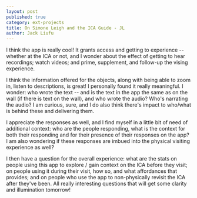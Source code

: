 ```yaml
---
layout: post
published: true
category: ext-projects
title: On Simone Leigh and the ICA Guide - JL
author: Jack Liufu
---
```

I think the app is really cool! It grants access and getting to experience -- whether at the ICA or not, and I wonder about the effect of getting to hear recordings; watch videos; and prime, supplement, and follow-up the vising experience. 

I think the information offered for the objects, along with being able to zoom in, listen to descriptions, is great! I personally found it really meaningful. I wonder: who wrote the text -- and is the text in the app the same as on the wall (if there is text on the wall), and who wrote the audio? Who's narrating the audio? I am curious, sure, and I do also think there's impact to who/what is behind these and delivering them. 

I appreciate the responses as well, and I find myself in a little bit of need of additional context: who are the people responding, what is the context for both their responding and for their presence of their responses on the app? I am also wondering if these responses are imbued into the physical visiting experience as well?

I then have a question for the overall experience: what are the stats on people using this app to explore / gain context on the ICA before they visit; on people using it during their visit, how so, and what affordances that provides; and on people who use the app to non-physically revisit the ICA after they've been. All really interesting questions that will get some clarity and illumination tomorrow!